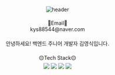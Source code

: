 <style>
  p {
    margin: 20px 0;
  }
</style>

<p align="center">
  <img src="https://capsule-render.vercel.app/api?type=soft&color=auto&text=welcome!" alt="header">
</p>

<p align="center">
  📧Email📧<br>
  kys88544@naver.com
</p>

<p align="center">
  안녕하세요! 백엔드 주니어 개발자 김영식입니다.
</p>

<p align="center">
  🟡Tech Stack🟡<br>
  <img src="https://img.shields.io/badge/Java-007396?style=for-the-badge&logo=OpenJDK&logoColor=white"/>
  <img src="https://img.shields.io/badge/Spring-6DB33F?style=for-the-badge&logo=Spring&logoColor=white">
  <img src="https://img.shields.io/badge/SpringBoot-6DB33F?style=for-the-badge&logo=SpringBoot&logoColor=white">
  <img src="https://img.shields.io/badge/MySQL-4479A1?style=for-the-badge&logo=MySQL&logoColor=white"/>
</p>
